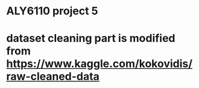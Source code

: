 # ALY6110 project 5
# dataset cleaning part is modified from https://www.kaggle.com/kokovidis/raw-cleaned-data
